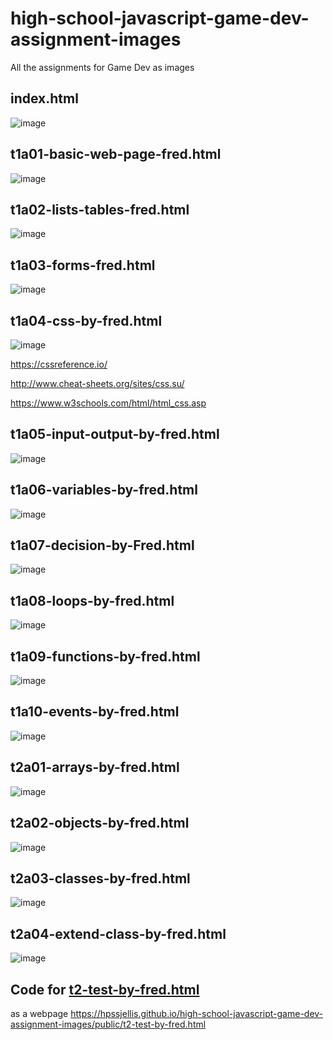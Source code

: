 # high-school-javascript-game-dev-assignment-images
All the assignments for Game Dev as images


## index.html

![image](https://user-images.githubusercontent.com/5605614/136431433-54a33ab7-3c84-4da3-83f9-1abb1157d325.png)

## t1a01-basic-web-page-fred.html
![image](https://user-images.githubusercontent.com/5605614/136432901-59fd10a0-1989-451d-a035-a77b89378685.png)


##  t1a02-lists-tables-fred.html  

![image](https://user-images.githubusercontent.com/5605614/136432506-0674effe-f041-4abe-a2ed-d5ce83190a6d.png)

##   t1a03-forms-fred.html

![image](https://user-images.githubusercontent.com/5605614/136432571-5fc0175d-a118-4880-af28-23a8b2a7a704.png)



##   t1a04-css-by-fred.html 

![image](https://user-images.githubusercontent.com/5605614/136432646-96ee97a1-ec9a-4421-bfb5-a19186fa122e.png)


https://cssreference.io/

http://www.cheat-sheets.org/sites/css.su/

https://www.w3schools.com/html/html_css.asp



##    t1a05-input-output-by-fred.html

![image](https://user-images.githubusercontent.com/5605614/136432695-cba7d8e8-1889-4274-8585-0440b3c19d68.png)

##    t1a06-variables-by-fred.html

![image](https://user-images.githubusercontent.com/5605614/136613574-6f506b7e-4e39-4ff2-a3d0-9b04ca0d6211.png)


##  t1a07-decision-by-Fred.html

![image](https://user-images.githubusercontent.com/5605614/139138583-aae3b176-1c1e-4cdd-a5f9-08b4dc253051.png)




## t1a08-loops-by-fred.html


![image](https://user-images.githubusercontent.com/5605614/138125931-101dd806-6c71-4165-aa57-c9a66bd271ad.png)


##  t1a09-functions-by-fred.html

![image](https://user-images.githubusercontent.com/5605614/137364601-42f1fd28-6bed-4075-8c42-7ef16fd20883.png)



##   t1a10-events-by-fred.html 

![image](https://user-images.githubusercontent.com/5605614/138961028-2cdc2277-38ee-4f9a-8aab-79d6f49db917.png)


## t2a01-arrays-by-fred.html

![image](https://user-images.githubusercontent.com/5605614/139917299-f95b9794-ee45-4dba-92be-7b5e31fbe1ae.png)


##   t2a02-objects-by-fred.html

![image](https://user-images.githubusercontent.com/5605614/140102183-f82d3488-276a-4c55-b650-6eb8eb5b26d4.png)


##   t2a03-classes-by-fred.html

![image](https://user-images.githubusercontent.com/5605614/140825043-04ffad57-5e28-4a54-a72d-833ffd2554cf.png)


##   t2a04-extend-class-by-fred.html

![image](https://user-images.githubusercontent.com/5605614/141003275-7b76636e-1996-4033-9bc8-2ac320c51021.png)


##  Code for  [t2-test-by-fred.html](public/t2-test-by-fred.html)

as a webpage https://hpssjellis.github.io/high-school-javascript-game-dev-assignment-images/public/t2-test-by-fred.html



##




##




##




##







